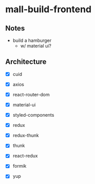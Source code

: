 # mall-build-frontend

## Notes
- build a hamburger
    - w/ material ui? 

## Architecture
- [x] cuid
- [x] axios
- [x] react-router-dom 
- [x] material-ui
- [x] styled-components
- [x] redux
- [x] redux-thunk
- [x] thunk
- [x] react-redux
- [x] formik
- [x] yup

